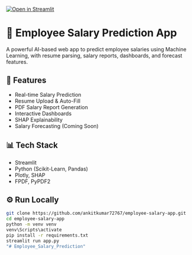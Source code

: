 [![Open in Streamlit](https://static.streamlit.io/badges/streamlit_badge_black_white.svg)](https://employee-salary-app-cz8qkgjopmbzemeyppyehw.streamlit.app)

# 💼 Employee Salary Prediction App

A powerful AI-based web app to predict employee salaries using Machine Learning, with resume parsing, salary reports, dashboards, and forecast features.

## 🚀 Features

- Real-time Salary Prediction  
- Resume Upload & Auto-Fill  
- PDF Salary Report Generation  
- Interactive Dashboards  
- SHAP Explainability  
- Salary Forecasting (Coming Soon)

## 📊 Tech Stack

- Streamlit  
- Python (Scikit-Learn, Pandas)  
- Plotly, SHAP  
- FPDF, PyPDF2

## ⚙️ Run Locally

```bash
git clone https://github.com/ankitkumar72767/employee-salary-app.git
cd employee-salary-app
python -m venv venv
venv\Scripts\activate
pip install -r requirements.txt
streamlit run app.py
"# Employee_Salary_Prediction" 
